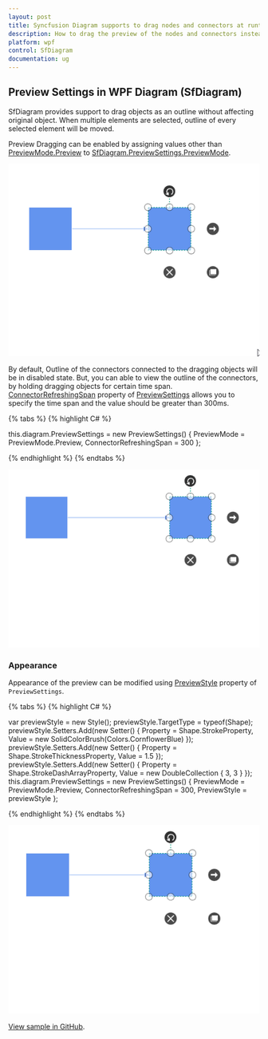 ```yaml
---
layout: post
title: Syncfusion Diagram supports to drag nodes and connectors at runtime.
description: How to drag the preview of the nodes and connectors instead of dragging the original nodes and connectors ?
platform: wpf
control: SfDiagram
documentation: ug
---
```

## Preview Settings in WPF Diagram (SfDiagram)

SfDiagram provides support to drag objects as an outline without affecting original object. When multiple elements are selected, outline of every selected element will be moved.

Preview Dragging can be enabled by assigning values other than [PreviewMode.Preview](https://help.syncfusion.com/cr/wpf/Syncfusion.SfDiagram.WPF~Syncfusion.UI.Xaml.Diagram.PreviewMode.html) to [SfDiagram.PreviewSettings.PreviewMode](https://help.syncfusion.com/cr/wpf/Syncfusion.SfDiagram.WPF~Syncfusion.UI.Xaml.Diagram.PreviewSettings~PreviewMode.html).

![Drag the preview of the node instead of original object](PreviewSettings_Images/PreviewDragging_img1.gif)

By default, Outline of the connectors connected to the dragging objects will be in disabled state. But, you can able to view the outline of the connectors, by holding dragging objects for certain time span. [ConnectorRefreshingSpan](https://help.syncfusion.com/cr/wpf/Syncfusion.SfDiagram.WPF~Syncfusion.UI.Xaml.Diagram.PreviewSettings~ConnectorRefreshingSpan.html) property of [PreviewSettings](https://help.syncfusion.com/cr/wpf/Syncfusion.SfDiagram.WPF~Syncfusion.UI.Xaml.Diagram.PreviewSettings.html) allows you to specify the time span and the value should be greater than 300ms.

{% tabs %}
{% highlight C# %}

this.diagram.PreviewSettings = new PreviewSettings() { PreviewMode = PreviewMode.Preview, ConnectorRefreshingSpan = 300 };

{% endhighlight %}
{% endtabs %}

![Refresh the orginal object with specific time](PreviewSettings_Images/PreviewDragging_img2.gif)

### Appearance

Appearance of the preview can be modified using [PreviewStyle](https://help.syncfusion.com/cr/wpf/Syncfusion.SfDiagram.WPF~Syncfusion.UI.Xaml.Diagram.PreviewSettings~PreviewStyle.html) property of `PreviewSettings`.

{% tabs %}
{% highlight C# %}

var previewStyle = new Style();
previewStyle.TargetType = typeof(Shape);
previewStyle.Setters.Add(new Setter() { Property = Shape.StrokeProperty, Value = new SolidColorBrush(Colors.CornflowerBlue) });
previewStyle.Setters.Add(new Setter() { Property = Shape.StrokeThicknessProperty, Value = 1.5 });
previewStyle.Setters.Add(new Setter() { Property = Shape.StrokeDashArrayProperty, Value = new DoubleCollection { 3, 3 } });
this.diagram.PreviewSettings = new PreviewSettings() { PreviewMode = PreviewMode.Preview, ConnectorRefreshingSpan = 300, PreviewStyle = previewStyle };

{% endhighlight %}
{% endtabs %}

![customization of drag preview](PreviewSettings_Images/PreviewDragging_img3.gif)

[View sample in GitHub](https://github.com/SyncfusionExamples/WPF-Diagram-Examples/tree/master/Samples/Interaction/PreviewSettings-sample).
